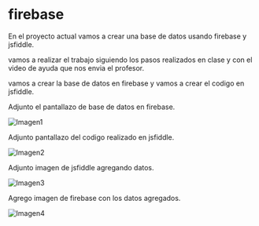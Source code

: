 # firebase
En el proyecto actual vamos a crear una base de datos usando firebase y jsfiddle.

vamos a realizar el trabajo siguiendo los pasos realizados en clase y con el video de ayuda que nos envia el profesor.

vamos a crear la base de datos en firebase y vamos a crear el codigo en jsfiddle.

Adjunto el pantallazo de base de datos en firebase.




![Imagen1](https://user-images.githubusercontent.com/61298481/81518279-2dc08c80-9303-11ea-8949-6a92ddb96f51.png)



Adjunto pantallazo del codigo realizado en jsfiddle.

![Imagen2](https://user-images.githubusercontent.com/61298481/81518277-2b5e3280-9303-11ea-9b27-8d0fb0661f7d.png)

Adjunto imagen de jsfiddle agregando datos.


![Imagen3](https://user-images.githubusercontent.com/61298481/81518526-f30b2400-9303-11ea-84a1-3e51ecf9afaa.png)

Agrego imagen de firebase con los datos agregados.



![Imagen4](https://user-images.githubusercontent.com/61298481/81518527-f43c5100-9303-11ea-81d1-2d83496d3169.png)





